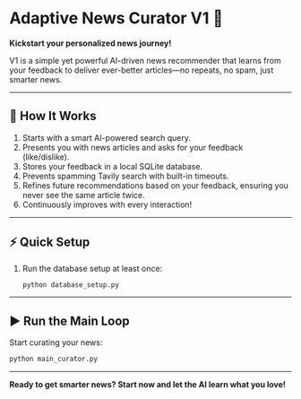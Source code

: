 # Adaptive News Curator V1 🚀

**Kickstart your personalized news journey!**

V1 is a simple yet powerful AI-driven news recommender that learns from your feedback to deliver ever-better articles—no repeats, no spam, just smarter news.

---

## 🧠 How It Works

1. Starts with a smart AI-powered search query.
2. Presents you with news articles and asks for your feedback (like/dislike).
3. Stores your feedback in a local SQLite database.
4. Prevents spamming Tavily search with built-in timeouts.
5. Refines future recommendations based on your feedback, ensuring you never see the same article twice.
6. Continuously improves with every interaction!

---

## ⚡ Quick Setup

1. Run the database setup at least once:

    ```bash
    python database_setup.py
    ```

---

## ▶️ Run the Main Loop

Start curating your news:

```bash
python main_curator.py
```

---

**Ready to get smarter news? Start now and let the AI learn what you love!**